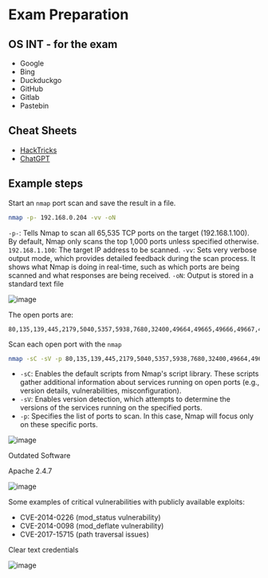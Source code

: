# Exam Preparation

## OS INT - for the exam

- Google
- Bing
- Duckduckgo
- GitHub
- Gitlab
- Pastebin

## Cheat Sheets

- [HackTricks](https://book.hacktricks.xyz/sw)
- [ChatGPT](https://chatgpt.com/)


## Example steps

Start an `nmap` port scan and save the result in a file.

```bash
nmap -p- 192.168.0.204 -vv -oN
```

`-p-`: Tells Nmap to scan all 65,535 TCP ports on the target (192.168.1.100). By default, Nmap only scans the top 1,000 ports unless specified otherwise.
`192.168.1.100`: The target IP address to be scanned.
`-vv`: Sets very verbose output mode, which provides detailed feedback during the scan process. It shows what Nmap is doing in real-time, such as which ports are being scanned and what responses are being received.
`-oN`: Output is stored in a standard text file

![image](https://github.com/user-attachments/assets/39ee27ff-c1d9-4a01-9cc8-4bd885485501)


The open ports are:

```
80,135,139,445,2179,5040,5357,5938,7680,32400,49664,49665,49666,49667,49668,49673,49674,49704
```

Scan each open port with the `nmap`

```bash
nmap -sC -sV -p 80,135,139,445,2179,5040,5357,5938,7680,32400,49664,49665,49666,49667,49668,49673,49674,49704 192.168.0.204 -vv -oN nmapFull.txt
```

- `-sC`: Enables the default scripts from Nmap's script library. These scripts gather additional information about services running on open ports (e.g., version details, vulnerabilities, misconfiguration).
- `-sV`: Enables version detection, which attempts to determine the versions of the services running on the specified ports.
- `-p`: Specifies the list of ports to scan. In this case, Nmap will focus only on these specific ports.

![image](https://github.com/user-attachments/assets/0c09495d-d64b-428a-a22c-edc9184515eb)


Outdated Software

Apache 2.4.7

![image](https://github.com/user-attachments/assets/79cf310f-e7a1-47e1-8445-80b2a6334ea4)

Some examples of critical vulnerabilities with publicly available exploits: 

- CVE-2014-0226 (mod_status vulnerability)
- CVE-2014-0098 (mod_deflate vulnerability)
- CVE-2017-15715 (path traversal issues)


Clear text credentials 

![image](https://github.com/user-attachments/assets/367eb8f6-413d-49f6-9418-74f5eb86c370)


